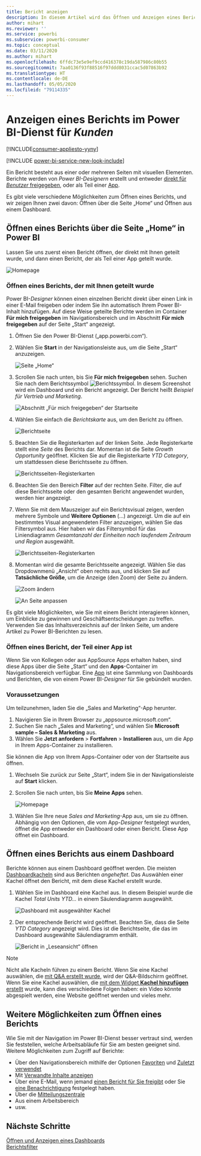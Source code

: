 ```yaml
---
title: Bericht anzeigen
description: In diesem Artikel wird das Öffnen und Anzeigen eines Berichts für Power BI-Kunden und Endbenutzer veranschaulicht.
author: mihart
ms.reviewer: ''
ms.service: powerbi
ms.subservice: powerbi-consumer
ms.topic: conceptual
ms.date: 03/11/2020
ms.author: mihart
ms.openlocfilehash: 6ffdc73e5e9ef9ccd416378c19da587986c80b55
ms.sourcegitcommit: 7aa0136f93f88516f97ddd8031ccac5d07863b92
ms.translationtype: HT
ms.contentlocale: de-DE
ms.lasthandoff: 05/05/2020
ms.locfileid: "79114335"
---
```

# <a name="view-a-report-in-the-power-bi-service-for-consumers"></a>Anzeigen eines Berichts im Power BI-Dienst für *Kunden*

[!INCLUDE[consumer-appliesto-yyny](../includes/consumer-appliesto-yyny.md)]

[!INCLUDE [power-bi-service-new-look-include](../includes/power-bi-service-new-look-include.md)]

Ein Bericht besteht aus einer oder mehreren Seiten mit visuellen Elementen. Berichte werden von *Power BI-Designern* erstellt und entweder [direkt für *Benutzer* freigegeben](end-user-shared-with-me.md), oder als Teil einer [App](end-user-apps.md). 

Es gibt viele verschiedene Möglichkeiten zum Öffnen eines Berichts, und wir zeigen Ihnen zwei davon: Öffnen über die Seite „Home“ und Öffnen aus einem Dashboard. 

<!-- add art-->


## <a name="open-a-report-from-power-bi-home"></a>Öffnen eines Berichts über die Seite „Home“ in Power BI
Lassen Sie uns zuerst einen Bericht öffnen, der direkt mit Ihnen geteilt wurde, und dann einen Bericht, der als Teil einer App geteilt wurde.

   ![Homepage](./media/end-user-report-open/power-bi-home-canvas.png)

### <a name="open-a-report-that-has-been-shared-with-you"></a>Öffnen eines Berichts, der mit Ihnen geteilt wurde
Power BI-*Designer* können einen einzelnen Bericht direkt über einen Link in einer E-Mail freigeben oder indem Sie ihn automatisch Ihrem Power BI-Inhalt hinzufügen. Auf diese Weise geteilte Berichte werden im Container **Für mich freigegeben** im Navigationsbereich und im Abschnitt **Für mich freigegeben** auf der Seite „Start“ angezeigt.

1. Öffnen Sie den Power BI-Dienst („app.powerbi.com“).

2. Wählen Sie **Start** in der Navigationsleiste aus, um die Seite „Start“ anzuzeigen.  

   ![Seite „Home“](./media/end-user-report-open/power-bi-select-home-new.png)
   
3. Scrollen Sie nach unten, bis Sie **Für mich freigegeben** sehen. Suchen Sie nach dem Berichtssymbol ![Berichtssymbol](./media/end-user-report-open/power-bi-report-icon.png). In diesem Screenshot wird ein Dashboard und ein Bericht angezeigt. Der Bericht heißt *Beispiel für Vertrieb und Marketing*. 
   
   ![Abschnitt „Für mich freigegeben“ der Startseite](./media/end-user-report-open/power-bi-shared-new.png)

4. Wählen Sie einfach die *Berichtskarte* aus, um den Bericht zu öffnen.

   ![Berichtseite](./media/end-user-report-open/power-bi-open.png)

5. Beachten Sie die Registerkarten auf der linken Seite.  Jede Registerkarte stellt eine *Seite* des Berichts dar. Momentan ist die Seite *Growth Opportunity* geöffnet. Klicken Sie auf die Registerkarte *YTD Category*, um stattdessen diese Berichtsseite zu öffnen. 

   ![Berichtsseiten-Registerkarten](./media/end-user-report-open/power-bi-ytd.png)

6. Beachten Sie den Bereich **Filter** auf der rechten Seite. Filter, die auf diese Berichtsseite oder den gesamten Bericht angewendet wurden, werden hier angezeigt.

7. Wenn Sie mit dem Mauszeiger auf ein Berichtsvisual zeigen, werden mehrere Symbole und **Weitere Optionen** (...) angezeigt. Um die auf ein bestimmtes Visual angewendeten Filter anzuzeigen, wählen Sie das Filtersymbol aus. Hier haben wir das Filtersymbol für das Liniendiagramm *Gesamtanzahl der Einheiten nach laufendem Zeitraum und Region* ausgewählt.

   ![Berichtsseiten-Registerkarten](./media/end-user-report-open/power-bi-visual-filters.png)

6. Momentan wird die gesamte Berichtsseite angezeigt. Wählen Sie das Dropdownmenü „Ansicht“ oben rechts aus, und klicken Sie auf **Tatsächliche Größe**, um die Anzeige (den Zoom) der Seite zu ändern.

   ![Zoom ändern](./media/end-user-report-open/power-bi-fit-new.png)

   ![An Seite anpassen](./media/end-user-report-open/power-bi-actual.png)

Es gibt viele Möglichkeiten, wie Sie mit einem Bericht interagieren können, um Einblicke zu gewinnen und Geschäftsentscheidungen zu treffen.  Verwenden Sie das Inhaltsverzeichnis auf der linken Seite, um andere Artikel zu Power BI-Berichten zu lesen. 

### <a name="open-a-report-that-is-part-of-an-app"></a>Öffnen eines Bericht, der Teil einer App ist
Wenn Sie von Kollegen oder aus AppSource Apps erhalten haben, sind diese Apps über die Seite „Start“ und den **Apps**-Container im Navigationsbereich verfügbar. Eine [App](end-user-apps.md) ist eine Sammlung von Dashboards und Berichten, die von einem Power BI-*Designer* für Sie gebündelt wurden.

### <a name="prerequisites"></a>Voraussetzungen
Um teilzunehmen, laden Sie die „Sales and Marketing“-App herunter.
1. Navigieren Sie in Ihrem Browser zu „appsource.microsoft.com“.
1. Suchen Sie nach „Sales and Marketing“, und wählen Sie **Microsoft sample – Sales & Marketing** aus.
1. Wählen Sie **Jetzt anfordern** > **Fortfahren** > **Installieren** aus, um die App in Ihrem Apps-Container zu installieren. 

Sie können die App von Ihrem Apps-Container oder von der Startseite aus öffnen.
1. Wechseln Sie zurück zur Seite „Start“, indem Sie in der Navigationsleiste auf **Start** klicken.

7. Scrollen Sie nach unten, bis Sie **Meine Apps** sehen.

   ![Homepage](./media/end-user-report-open/power-bi-app.png)

8. Wählen Sie Ihre neue *Sales and Marketing*-App aus, um sie zu öffnen. Abhängig von den Optionen, die vom App-*Designer* festgelegt wurden, öffnet die App entweder ein Dashboard oder einen Bericht. Diese App öffnet ein Dashboard.  


## <a name="open-a-report-from-a-dashboard"></a>Öffnen eines Berichts aus einem Dashboard
Berichte können aus einem Dashboard geöffnet werden. Die meisten [Dashboardkacheln](end-user-tiles.md) sind aus Berichten *angeheftet*. Das Auswählen einer Kachel öffnet den Bericht, mit dem diese Kachel erstellt wurde. 

1. Wählen Sie im Dashboard eine Kachel aus. In diesem Beispiel wurde die Kachel *Total Units YTD...* in einem Säulendiagramm ausgewählt.

    ![Dashboard mit ausgewählter Kachel](./media/end-user-report-open/power-bi-dashboard.png)

2.  Der entsprechende Bericht wird geöffnet. Beachten Sie, dass die Seite *YTD Category* angezeigt wird. Dies ist die Berichtseite, die das im Dashboard ausgewählte Säulendiagramm enthält.

    ![Bericht in „Leseansicht“ öffnen](./media/end-user-report-open/power-bi-report-tabs.png)

> [!NOTE]
> Nicht alle Kacheln führen zu einem Bericht. Wenn Sie eine Kachel auswählen, die [mit Q&A erstellt wurde](end-user-q-and-a.md), wird der Q&A-Bildschirm geöffnet. Wenn Sie eine Kachel auswählen, die [mit dem Widget **Kachel hinzufügen** erstellt](../service-dashboard-add-widget.md) wurde, kann dies verschiedene Folgen haben: ein Video könnte abgespielt werden, eine Website geöffnet werden und vieles mehr.  


##  <a name="still-more-ways-to-open-a-report"></a>Weitere Möglichkeiten zum Öffnen eines Berichts
Wie Sie mit der Navigation im Power BI-Dienst besser vertraut sind, werden Sie feststellen, welche Arbeitsabläufe für Sie am besten geeignet sind. Weitere Möglichkeiten zum Zugriff auf Berichte:
- Über den Navigationsbereich mithilfe der Optionen [Favoriten](end-user-favorite.md) und [Zuletzt verwendet](end-user-recent.md)    
- Mit [Verwandte Inhalte anzeigen](end-user-related.md)    
- Über eine E-Mail, wenn jemand [einen Bericht für Sie freigibt](../service-share-reports.md) oder Sie [eine Benachrichtigung](end-user-alerts.md) festgelegt haben.    
- Über die [Mitteilungszentrale](end-user-notification-center.md)    
- Aus einem Arbeitsbereich
- usw.

## <a name="next-steps"></a>Nächste Schritte
[Öffnen und Anzeigen eines Dashboards](end-user-dashboard-open.md)    
[Berichtsfilter](end-user-report-filter.md)

